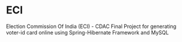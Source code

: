 # ECI
Election Commission Of India (ECI) - CDAC Final Project for generating voter-id card online using Spring-Hibernate Framework and MySQL
